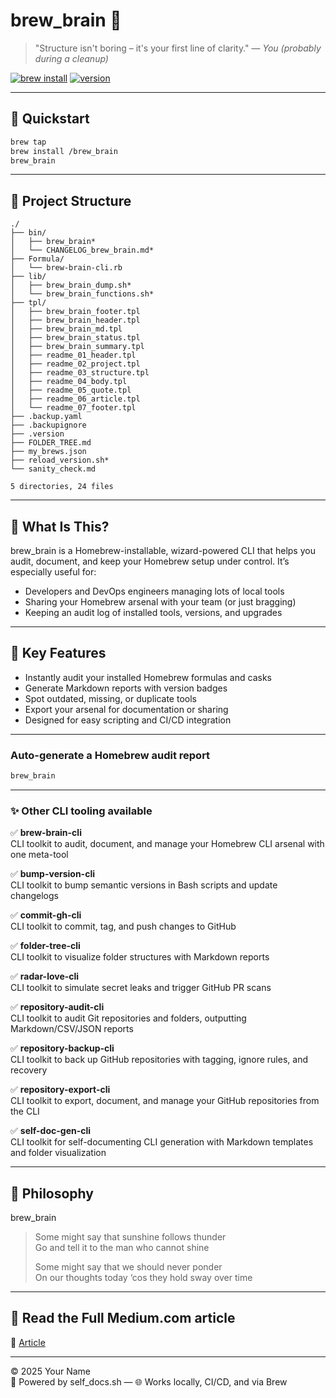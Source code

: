 # brew_brain 🌳

> "Structure isn't boring – it's your first line of clarity." — *You (probably during a cleanup)*

[![brew install](https://img.shields.io/badge/brew--install-success-green?logo=homebrew)](https://github.com/raymonepping/homebrew-brew_brain)
[![version](https://img.shields.io/badge/version-1.4.0-blue)](https://github.com/raymonepping/homebrew-brew_brain)

---

## 🚀 Quickstart

```bash
brew tap 
brew install /brew_brain
brew_brain
```

---


## 📂 Project Structure

```
./
├── bin/
│   ├── brew_brain*
│   └── CHANGELOG_brew_brain.md*
├── Formula/
│   └── brew-brain-cli.rb
├── lib/
│   ├── brew_brain_dump.sh*
│   └── brew_brain_functions.sh*
├── tpl/
│   ├── brew_brain_footer.tpl
│   ├── brew_brain_header.tpl
│   ├── brew_brain_md.tpl
│   ├── brew_brain_status.tpl
│   ├── brew_brain_summary.tpl
│   ├── readme_01_header.tpl
│   ├── readme_02_project.tpl
│   ├── readme_03_structure.tpl
│   ├── readme_04_body.tpl
│   ├── readme_05_quote.tpl
│   ├── readme_06_article.tpl
│   └── readme_07_footer.tpl
├── .backup.yaml
├── .backupignore
├── .version
├── FOLDER_TREE.md
├── my_brews.json
├── reload_version.sh*
└── sanity_check.md

5 directories, 24 files
```

---

## 🧭 What Is This?

brew_brain is a Homebrew-installable, wizard-powered CLI that helps you audit, document, and keep your Homebrew setup under control. It’s especially useful for:

- Developers and DevOps engineers managing lots of local tools
- Sharing your Homebrew arsenal with your team (or just bragging)
- Keeping an audit log of installed tools, versions, and upgrades

---

## 🔑 Key Features

- Instantly audit your installed Homebrew formulas and casks
- Generate Markdown reports with version badges
- Spot outdated, missing, or duplicate tools
- Export your arsenal for documentation or sharing
- Designed for easy scripting and CI/CD integration

---

### Auto-generate a Homebrew audit report

```bash
brew_brain
```

---

### ✨ Other CLI tooling available

✅ **brew-brain-cli**  
CLI toolkit to audit, document, and manage your Homebrew CLI arsenal with one meta-tool

✅ **bump-version-cli**  
CLI toolkit to bump semantic versions in Bash scripts and update changelogs

✅ **commit-gh-cli**  
CLI toolkit to commit, tag, and push changes to GitHub

✅ **folder-tree-cli**  
CLI toolkit to visualize folder structures with Markdown reports

✅ **radar-love-cli**  
CLI toolkit to simulate secret leaks and trigger GitHub PR scans

✅ **repository-audit-cli**  
CLI toolkit to audit Git repositories and folders, outputting Markdown/CSV/JSON reports

✅ **repository-backup-cli**  
CLI toolkit to back up GitHub repositories with tagging, ignore rules, and recovery

✅ **repository-export-cli**  
CLI toolkit to export, document, and manage your GitHub repositories from the CLI

✅ **self-doc-gen-cli**  
CLI toolkit for self-documenting CLI generation with Markdown templates and folder visualization

---

## 🧠 Philosophy

brew_brain 

> Some might say that sunshine follows thunder  
> Go and tell it to the man who cannot shine  
>
> Some might say that we should never ponder  
> On our thoughts today ‘cos they hold sway over time

<!-- — Oasis, "Some Might Say" -->

---

## 📘 Read the Full Medium.com article

📖 [Article](..) 

---

© 2025 Your Name  
🧠 Powered by self_docs.sh — 🌐 Works locally, CI/CD, and via Brew
